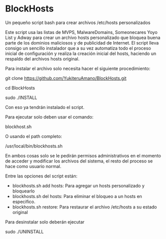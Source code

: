 BlockHosts
==========

Un pequeño script bash para crear archivos /etc/hosts personalizados

Este script usa las listas de MVPS, MalwareDomains, Someonecares
Yoyo List y Adway para crear un archivo hosts personalizado que bloquea
buena parte de los dominios maliciosos y de publicidad de Internet.
El script lleva consigo un sencillo instalador que a su vez automatiza
todo el proceso inicial de configuración y realiza la creación inicial
del hosts, haciendo un respaldo del archivos hosts original.

Para instalar el archivo solo necesita hacer el siguiente procedimiento:

git clone https://github.com/YukiteruAmano/BlockHosts.git

cd BlockHosts

sudo ./INSTALL

Con eso ya tendrán instalado el script.

Para ejecutar solo deben usar el comando:

blockhost.sh

O usando el path completo:

/usr/local/bin/blockhosts.sh

En ambos cosas solo se le pedirán permisos administrativos en el momento
de acceder y modificar los archivos del sistema, el resto del proceso se
hace como usuario normal.

Entre las opciones del script están:

* blockhosts.sh add hosts: Para agregar un hosts personalizado y bloquearlo
* blockhosts.sh del hosts: Para eliminar el bloqueo a un hosts en especifico.
* blockhosts.sh restore: Para restaurar el archivo /etc/hosts a su estado original

Para desinstalar solo deberán ejecutar

sudo ./UNINSTALL
